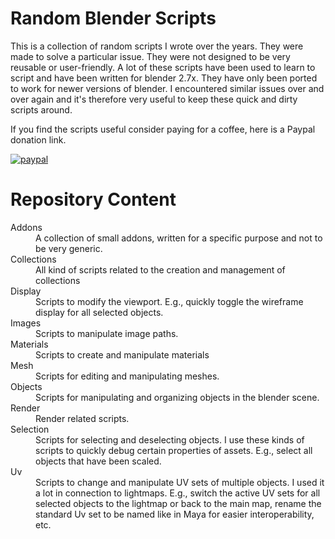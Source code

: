 # Random Blender Scripts

This is a collection of random scripts I wrote over the years. They were made to solve a particular issue. They were not designed to be very reusable or user-friendly. A lot of these scripts have been used to learn to script and have been written for blender 2.7x. They have only been ported to work for newer versions of blender. 
I encountered similar issues over and over again and it's therefore very useful to keep these quick and dirty scripts around. 

If you find the scripts useful consider paying for a coffee, here is a Paypal donation link. 

[![paypal](https://www.paypalobjects.com/en_US/i/btn/btn_donateCC_LG.gif)](https://www.paypal.com/donate?hosted_button_id=JV7KRF77TY78A)

# Repository Content

<dl>
  <dt>Addons</dt>
  <dd>A collection of small addons, written for a specific purpose and not to be very generic.  </dd>

  <dt>Collections</dt>
  <dd>All kind of scripts related to the creation and management of collections</dd>

  <dt>Display</dt>
  <dd>Scripts to modify the viewport. E.g., quickly toggle the wireframe display for all selected objects. </dd>

  <dt>Images</dt>
  <dd>Scripts to manipulate image paths.  </dd>
  
  <dt>Materials</dt>
  <dd>Scripts to create and manipulate materials  </dd>
  
  <dt>Mesh</dt>
  <dd>Scripts for editing and manipulating meshes.  </dd>
  
  <dt>Objects</dt>
  <dd>Scripts for manipulating and organizing objects in the blender scene.  </dd>
  
  <dt>Render</dt>
  <dd>Render related scripts. </dd>
  
  <dt>Selection</dt>
  <dd>Scripts for selecting and deselecting objects. I use these kinds of scripts to quickly debug certain properties of assets. E.g., select all objects that have been scaled.  </dd>
  
  <dt>Uv</dt>
  <dd>Scripts to change and manipulate UV sets of multiple objects. I used it a lot in connection to lightmaps. E.g., switch the active UV sets for all selected objects to the lightmap or back to the main map, rename the standard Uv set to be named like in Maya for easier interoperability, etc.   </dd>

</dl>


